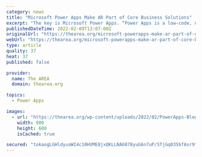 ```yaml
---
category: news
title: "Microsoft Power Apps Make AR Part of Core Business Solutions"
excerpt: "The key is Microsoft Power Apps. “Power Apps is a low-code, no-code application platform,” explained Uitz. “It enables anyone to quickly and easily build and deploy sophisticated applications by using drag-and-drop controls to pull in data from any ..."
publishedDateTime: 2022-02-09T13:07:00Z
originalUrl: "https://thearea.org/microsoft-powerapps-make-ar-part-of-core-business-solutions/"
webUrl: "https://thearea.org/microsoft-powerapps-make-ar-part-of-core-business-solutions/"
type: article
quality: 37
heat: 37
published: false

provider:
  name: The AREA
  domain: thearea.org

topics:
  - Power Apps

images:
  - url: "https://thearea.org/wp-content/uploads/2022/02/PowerApps-Blog-Article.png"
    width: 900
    height: 600
    isCached: true

secured: "tokaogLGHldyuaWI4c10HVME8jxQKLLNA6078yuG6n7uP/STjGq035bfAsr9trLMe9hOnJP0ekDyFMIskEeGwopr8CCATlQ0dizUOfe6ZTrDw3W2JOlCUaCMCnw8ELMcJNaSn5OrUOTqInLmVrHlj4zEmLanql0vQS9XGEs/nGFwV/0kgZbjocBNawr93BCLsLHBUm4+hFWTVb+iKKxhbA17bWUU8VIAe7jPVPZiKbvLUSiCyofAKcpanU9PL7GIhL+HzC3Rp8Stk4p+ekowWoDWUqn//8VwlQEYTMdzhVbztWF81g2GKou7MAihblhzQrSQCTQMzUsfy/VP9a1pl73bcdPxKkOfKEUrZ8yYlNE=;xfukRAA+PUFcn2G/b+KrMA=="
---
```


